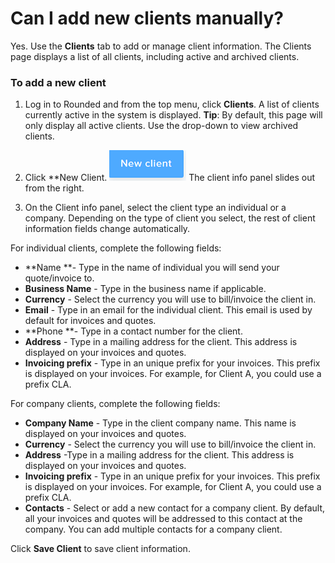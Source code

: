 # Can I add new clients manually?

Yes. Use the **Clients** tab to add or manage client information. The Clients page displays a list of all clients, including active and archived clients.

### To add a new client

1. Log in to Rounded and from the top menu, click **Clients**.
A list of clients currently active in the system is displayed.
**Tip**: By default, this page will only display all active clients. Use the drop-down to view archived clients.

2. Click **New Client.
![](/assets/NewClient.png)
The client info panel slides out from the right.

3. On the Client info panel, select the client type an individual or a company. Depending on the type of client you select, the rest of client information fields change automatically.

For individual clients, complete the following fields:

* **Name **- Type in the name of individual you will send your quote/invoice to.
* **Business Name** - Type in the business name if applicable.
* **Currency** - Select the currency you will use to bill/invoice the client in.
* **Email** - Type in an email for the individual client. This email is used by default for invoices and quotes.
* **Phone **- Type in a contact number for the client.
* **Address** - Type in a mailing address for the client. This address is displayed on your invoices and quotes.
* **Invoicing prefix** - Type in an unique prefix for your invoices. This prefix is displayed on your invoices. For example, for Client A, you could use a prefix CLA.

For company clients, complete the following fields:

* **Company Name** - Type in the client company name. This name is displayed on your invoices and quotes.
* **Currency** - Select the currency you will use to bill/invoice the client in.
* **Address** -Type in a mailing address for the client. This address is displayed on your invoices and quotes.
* **Invoicing prefix** - Type in an unique prefix for your invoices. This prefix is displayed on your invoices. For example, for Client A, you could use a prefix CLA.
* **Contacts** - Select or add a new contact for a company client. By default, all your invoices and quotes will be addressed to this contact at the company. You can add multiple contacts for a company client.

Click **Save Client** to save client information.